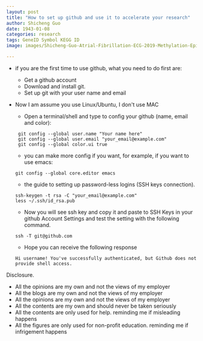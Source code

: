 ```yaml
---
layout: post
title: "How to set up github and use it to accelerate your research"
author: Shicheng Guo
date: 1943-01-08
categories: research
tags: GeneID Symbol KEGG ID
image: images/Shicheng-Guo-Atrial-Fibrillation-ECG-2019-Methylation-Epigenetics.png	

---
```


* if you are the first time to use github, what you need to do first are: 
  * Get a github account
  * Download and install git.
  * Set up git with your user name and email
  
* Now I am assume you use Linux/Ubuntu, I don't use MAC
  * Open a terminal/shell and type to config your github (name, email and color):
  ```
   git config --global user.name "Your name here"
   git config --global user.email "your_email@example.com"
   git config --global color.ui true
  ```
  * you can make more config if you want, for example, if you want to use emacs:
  ```
  git config --global core.editor emacs
  ```
  * the guide to setting up password-less logins (SSH keys connection). 
  ```
  ssh-keygen -t rsa -C "your_email@example.com"
  less ~/.ssh/id_rsa.pub
  ```
  * Now you will see ssh key and copy it and paste to SSH Keys in your github Account Settings and test the setting with the following command. 
  ```
  ssh -T git@github.com
  ```
  * Hope you can receive the following response
  ```
  Hi username! You've successfully authenticated, but Github does not provide shell access.
  ```

Disclosure.
* All the opinions are my own and not the views of my employer
* All the blogs are my own and not the views of my employer
* All the opinions are my own and not the views of my employer
* All the contents are my own and should never be taken seriously
* All the contents are only used for help. reminding me if misleading happens
* All the figures are only used for non-profit education. reminding me if infrigement happens

